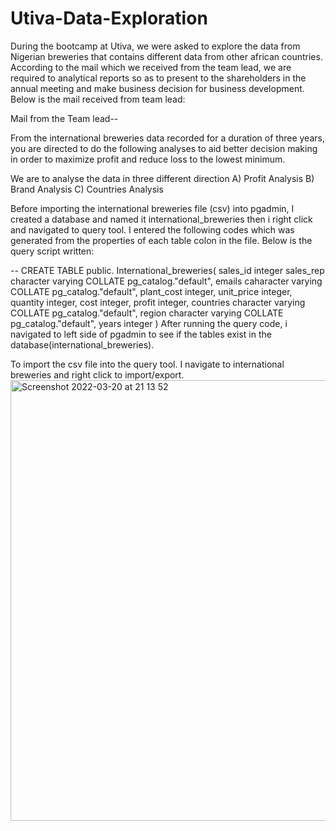 # Utiva-Data-Exploration

During the bootcamp at Utiva, we were asked to explore the data from Nigerian breweries that contains different data from other african countries. According to the mail which we received from the team lead, we are required to analytical reports so as to present to the shareholders in the annual meeting and make business decision for business development. Below is the mail received from team lead:

Mail from the Team lead--

From the international breweries data recorded for a duration of three years, you are directed to do the following analyses to aid better decision making in order to maximize profit and reduce loss to the lowest minimum. 

We are to analyse the data in three different direction 
A) Profit Analysis
B) Brand Analysis
C) Countries Analysis

Before importing the international breweries file (csv) into pgadmin, I created a database and named it international_breweries then i right click and navigated to query tool. I entered the following codes which was generated from the properties of each table colon in the file. Below is the query script written:

-- CREATE TABLE public. International_breweries(
    sales_id integer 
    sales_rep character varying COLLATE pg_catalog."default",
    emails caharacter varying COLLATE pg_catalog."default",
    plant_cost integer,
    unit_price integer,
    quantity integer,
    cost integer,
    profit integer,
    countries character varying COLLATE pg_catalog."default",
    region character varying COLLATE pg_catalog."default",
    years integer
    )
    After running the query code, i navigated to left side of pgadmin to see if the tables exist in the database(international_breweries).
    
  


To import the csv file into the query tool. I navigate to international breweries and right click to import/export. <img width="705" alt="Screenshot 2022-03-20 at 21 13 52" src="https://user-images.githubusercontent.com/62305424/159184323-2f07310a-2617-4ceb-83b0-69732ce88759.png">

    
